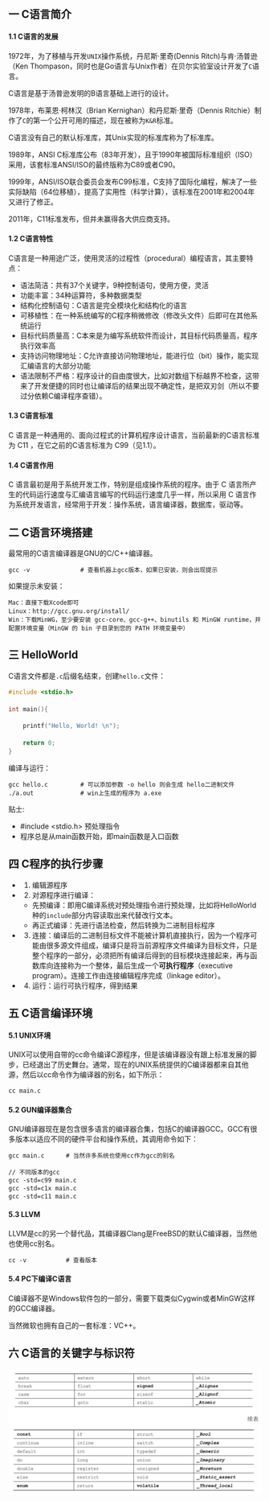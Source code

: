 ## 一 C语言简介

#### 1.1 C语言的发展

1972年，为了移植与开发`UNIX`操作系统，丹尼斯·里奇(Dennis Ritch)与肯·汤普逊（Ken Thompason，同时也是Go语言与Unix作者）在贝尔实验室设计开发了`C`语言。  

C语言是基于汤普逊发明的B语言基础上进行的设计。  

1978年，布莱恩·柯林汉（Brian Kernighan）和丹尼斯·里奇（Dennis Ritchie）制作了`C`的第一个公开可用的描述，现在被称为`K&R`标准。  

C语言没有自己的默认标准库，其Unix实现的标准库称为了标准库。  

1989年，ANSI C标准库公布（83年开发），且于1990年被国际标准组织（ISO）采用，该套标准ANSI/ISO的最终版称为C89或者C90。  

1999年，ANSI/ISO联合委员会发布C99标准，C支持了国际化编程，解决了一些实际缺陷（64位移植），提高了实用性（科学计算），该标准在2001年和2004年又进行了修正。   

2011年，C11标准发布，但并未赢得各大供应商支持。

#### 1.2 C语言特性

C语言是一种用途广泛，使用灵活的过程性（procedural）编程语言，其主要特点：
- 语法简洁：共有37个关键字，9种控制语句，使用方便，灵活
- 功能丰富：34种运算符，多种数据类型
- 结构化控制语句：C语言是完全模块化和结构化的语言
- 可移植性：在一种系统编写的C程序稍微修改（修改头文件）后即可在其他系统运行
- 目标代码质量高：C本来是为编写系统软件而设计，其目标代码质量高，程序执行效率高
- 支持访问物理地址：C允许直接访问物理地址，能进行位（bit）操作，能实现汇编语言的大部分功能
- 语法限制不严格：程序设计的自由度很大，比如对数组下标越界不检查，这带来了开发便捷的同时也让编译后的结果出现不确定性，是把双刃剑（所以不要过分依赖C编译程序查错）。

#### 1.3 C语言标准

C 语言是一种通用的、面向过程式的计算机程序设计语言，当前最新的C语言标准为 C11 ，在它之前的C语言标准为 C99（见1.1）。  


#### 1.4 C语言作用

C 语言最初是用于系统开发工作，特别是组成操作系统的程序。由于 C 语言所产生的代码运行速度与汇编语言编写的代码运行速度几乎一样，所以采用 C 语言作为系统开发语言，经常用于开发：操作系统，语言编译器，数据库，驱动等。

## 二 C语言环境搭建

最常用的C语言编译器是GNU的C/C++编译器。

```
gcc -v              # 查看机器上gcc版本，如果已安装，则会出现提示
```

如果提示未安装：
```
Mac：直接下载Xcode即可
Linux：http://gcc.gnu.org/install/
Win：下载MinWG，至少要安装 gcc-core、gcc-g++、binutils 和 MinGW runtime，并配置环境变量（MinGW 的 bin 子目录到您的 PATH 环境变量中）
```

## 三 HelloWorld

C语言文件都是`.c`后缀名结束，创建`hello.c`文件：
```c
#include <stdio.h>                       
 
int main(){                             

    printf("Hello, World! \n");         
 
    return 0;
}
```

编译与运行：
```
gcc hello.c         # 可以添加参数 -o hello 则会生成 hello二进制文件
./a.out             # win上生成的程序为 a.exe
```

贴士:
- #include <stdio.h>  预处理指令
- 程序总是从main函数开始，即main函数是入口函数

## 四 C程序的执行步骤

- 1. 编辑源程序
- 2. 对源程序进行编译：
    - 先预编译：即用C编译系统对预处理指令进行预处理，比如将HelloWorld种的`include`部分内容读取出来代替改行文本。
    - 再正式编译：先进行语法检查，然后转换为二进制目标程序
- 3. 连接：编译后的二进制目标文件不能被计算机直接执行，因为一个程序可能由很多源文件组成，编译只是将当前源程序文件编译为目标文件，只是整个程序的一部分，必须把所有编译后得到的目标模块连接起来，再与函数库向连接称为一个整体，最后生成一个**可执行程序**（executive program）。连接工作由连接编辑程序完成（linkage editor）。
- 4. 运行：运行可执行程序，得到结果

## 五 C语言编译环境  

#### 5.1 UNIX环境  

UNIX可以使用自带的cc命令编译C源程序，但是该编译器没有跟上标准发展的脚步，已经退出了历史舞台。通常，现在的UNIX系统提供的C编译器都来自其他源，然后以cc命令作为编译器的别名，如下所示：
```
cc main.c
```

#### 5.2 GUN编译器集合

GNU编译器现在是包含很多语言的编译器合集，包括C的编译器GCC。GCC有很多版本以适应不同的硬件平台和操作系统，其调用命令如下：
```
gcc main.c      # 当然许多系统也使用cc作为gcc的别名

// 不同版本的gcc
gcc -std=c99 main.c
gcc -std=c1x main.c
gcc -std=c11 main.c
```

#### 5.3 LLVM

LLVM是cc的另一个替代品，其编译器Clang是FreeBSD的默认C编译器，当然他也使用cc别名。

```
cc -v           # 查看版本
```

#### 5.4 PC下编译C语言

C编译器不是Windows软件包的一部分，需要下载类似Cygwin或者MinGW这样的GCC编译器。  

当然微软也拥有自己的一套标准：VC++。


## 六 C语言的关键字与标识符

![](../../images/programming/c/01-identifier.png)






